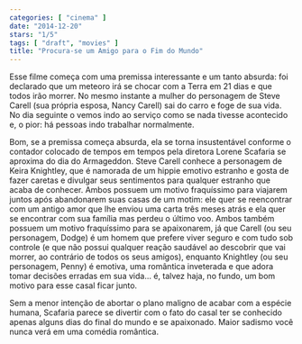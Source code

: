 ```yaml
---
categories: [ "cinema" ]
date: "2014-12-20"
stars: "1/5"
tags: [ "draft", "movies" ]
title: "Procura-se um Amigo para o Fim do Mundo"
---
```

Esse filme começa com uma premissa interessante e um tanto absurda: foi
declarado que um meteoro irá se chocar com a Terra em 21 dias e que todos
irão morrer. No mesmo instante a mulher do personagem de Steve Carell
(sua própria esposa, Nancy Carell) sai do carro e foge de sua vida. No
dia seguinte o vemos indo ao serviço como se nada tivesse acontecido e,
o pior: há pessoas indo trabalhar normalmente.

Bom, se a premissa começa absurda, ela se torna insustentável conforme
o contador colocado de tempos em tempos pela diretora Lorene Scafaria
se aproxima do dia do Armageddon. Steve Carell conhece a personagem de
Keira Knightley, que é namorada de um hippie emotivo estranho e gosta
de fazer caretas e divulgar seus sentimentos para qualquer estranho que
acaba de conhecer. Ambos possuem um motivo fraquíssimo para viajarem
juntos após abandonarem suas casas de um motim: ele quer se reencontrar
com um antigo amor que lhe enviou uma carta três meses atrás e ela quer
se encontrar com sua família mas perdeu o último voo. Ambos também
possuem um motivo fraquíssimo para se apaixonarem, já que Carell (ou
seu personagem, Dodge) é um homem que prefere viver seguro e com tudo sob
controle (e que não possui qualquer reação saudável ao descobrir que
vai morrer, ao contrário de todos os seus amigos), enquanto Knightley
(ou seu personagem, Penny) é emotiva, uma romântica inveterada e que
adora tomar decisões erradas em sua vida... é, talvez haja, no fundo,
um bom motivo para esse casal ficar junto.

Sem a menor intenção de abortar o plano maligno de acabar com a espécie
humana, Scafaria parece se divertir com o fato do casal ter se conhecido
apenas alguns dias do final do mundo e se apaixonado. Maior sadismo
você nunca verá em uma comédia romântica.
